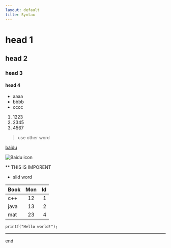```yaml
---
layout: default
title: Syntax
---
```


# head 1
## head 2
### head 3
#### head 4

* aaaa
* bbbb
* cccc

1. 1223
2. 2345
3. 4567

> use other word

[baidu](http://baidu.com)

![Baidu icon](https://ss0.bdstatic.com/5aV1bjqh_Q23odCf/static/superman/img/logo/logo_white_fe6da1ec.png)

** THIS IS IMPORENT 

* slid word 

| Book | Mon | Id |
|------|:---:|---:|
|c\+\+ | 12  | 1  |
|java  | 13  | 2  |
|mat   | 23  | 4  |

`printf("Hello world!");`

***
end

